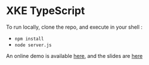 XKE TypeScript
==============

To run locally, clone the repo, and execute in your shell :

* `npm install`
* `node server.js`

An online demo is available [here](http://blemoine.github.io/xke-typescript-v2/), and the slides are [here](http://blemoine.github.io/xke-typescript-v2/slides/)
